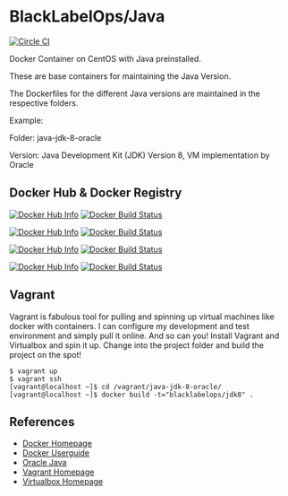 # BlackLabelOps/Java

[![Circle CI](https://circleci.com/gh/blacklabelops/java/tree/master.svg?style=svg)](https://circleci.com/gh/blacklabelops/java/tree/master)

Docker Container on CentOS with Java preinstalled.

These are base containers for maintaining the Java Version.

The Dockerfiles for the different Java versions are maintained in the respective folders.

Example:

Folder: java-jdk-8-oracle

Version: Java Development Kit (JDK) Version 8, VM implementation by Oracle

## Docker Hub & Docker Registry

[![Docker Hub Info](http://dockeri.co/image/blacklabelops/java-jre-7)](https://registry.hub.docker.com/u/blacklabelops/java-jre-7)
[![Docker Build Status](http://hubstatus.container42.com/blacklabelops/java-jre-7)](https://registry.hub.docker.com/u/blacklabelops/java-jre-7)

[![Docker Hub Info](http://dockeri.co/image/blacklabelops/java-jre-8)](https://registry.hub.docker.com/u/blacklabelops/java-jre-8)
[![Docker Build Status](http://hubstatus.container42.com/blacklabelops/java-jre-8)](https://registry.hub.docker.com/u/blacklabelops/java-jre-8)

[![Docker Hub Info](http://dockeri.co/image/blacklabelops/java-jdk-7)](https://registry.hub.docker.com/u/blacklabelops/java-jdk-7)
[![Docker Build Status](http://hubstatus.container42.com/blacklabelops/java-jdk-7)](https://registry.hub.docker.com/u/blacklabelops/java-jdk-7)

[![Docker Hub Info](http://dockeri.co/image/blacklabelops/java-jdk-8)](https://registry.hub.docker.com/u/blacklabelops/java-jdk-8)
[![Docker Build Status](http://hubstatus.container42.com/blacklabelops/java-jdk-8)](https://registry.hub.docker.com/u/blacklabelops/java-jdk-8)

## Vagrant

Vagrant is fabulous tool for pulling and spinning up virtual machines like docker with containers. I can configure my development and test environment and simply pull it online. And so can you! Install Vagrant and Virtualbox and spin it up. Change into the project folder and build the project on the spot!

~~~~
$ vagrant up
$ vagrant ssh
[vagrant@localhost ~]$ cd /vagrant/java-jdk-8-oracle/
[vagrant@localhost ~]$ docker build -t="blacklabelops/jdk8" .
~~~~

## References

* [Docker Homepage](https://www.docker.com/)
* [Docker Userguide](https://docs.docker.com/userguide/)
* [Oracle Java](https://java.com/de/download/)
* [Vagrant Homepage](https://www.vagrantup.com/)
* [Virtualbox Homepage](https://www.virtualbox.org/)

